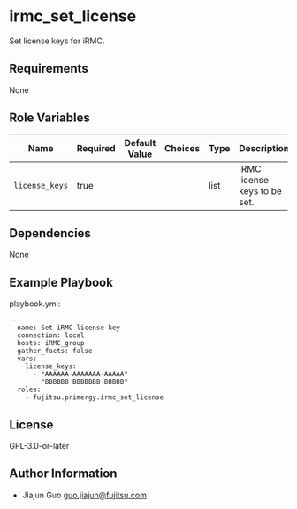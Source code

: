 irmc_set_license
================

Set license keys for iRMC.

Requirements
------------

None

Role Variables
--------------

| Name | Required | Default Value | Choices | Type | Description |
|------|----------|---------------|---------|------|-------------|
| `license_keys` | true | | | list | iRMC license keys to be set. |

Dependencies
------------

None

Example Playbook
----------------

playbook.yml:

    ---
    - name: Set iRMC license key
      connection: local
      hosts: iRMC_group
      gather_facts: false
      vars:
        license_keys:
          - "AAAAAA-AAAAAAA-AAAAA"
          - "BBBBBB-BBBBBBB-BBBBB"
      roles:
        - fujitsu.primergy.irmc_set_license

License
-------

GPL-3.0-or-later

Author Information
------------------

- Jiajun Guo <guo.jiajun@fujitsu.com>
